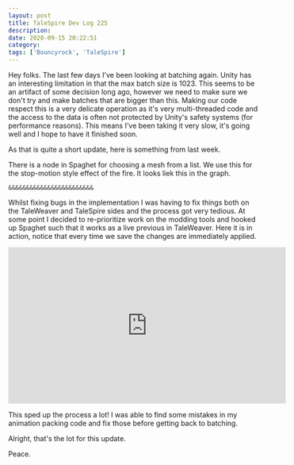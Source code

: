 ```yaml
---
layout: post
title: TaleSpire Dev Log 225
description:
date: 2020-09-15 20:22:51
category:
tags: ['Bouncyrock', 'TaleSpire']
---
```


Hey folks. The last few days I've been looking at batching again. Unity has an interesting limitation in that the max batch size is 1023. This seems to be an artifact of some decision long ago, however we need to make sure we don't try and make batches that are bigger than this. Making our code respect this is a very delicate operation as it's very multi-threaded code and the access to the data is often not protected by Unity's safety systems (for performance reasons). This means I've been taking it very slow, it's going well and I hope to have it finished soon.

As that is quite a short update, here is something from last week. 

There is a node in Spaghet for choosing a mesh from a list. We use this for the stop-motion style effect of the fire. It looks liek this in the graph.

`&&&&&&&&&&&&&&&&&&&&&&&&`

Whilst fixing bugs in the implementation I was having to fix things both on the TaleWeaver and TaleSpire sides and the process got very tedious. At some point I decided to re-prioritize work on the modding tools and hooked up Spaghet such that it works as a live previous in TaleWeaver. Here it is in action, notice that every time we save the changes are immediately applied.

<iframe width="560" height="315" src="https://www.youtube.com/embed/FOOOOOOO" frameborder="0" allowfullscreen></iframe>

This sped up the process a lot! I was able to find some mistakes in my animation packing code and fix those before getting back to batching.

Alright, that's the lot for this update.

Peace.
